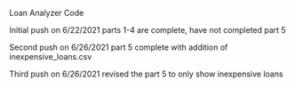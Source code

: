 Loan Analyzer Code

Initial push on 6/22/2021
    parts 1-4 are complete, have not completed part 5

Second push on 6/26/2021
    part 5 complete with addition of inexpensive_loans.csv

Third push on 6/26/2021
    revised the part 5 to only show inexpensive loans
